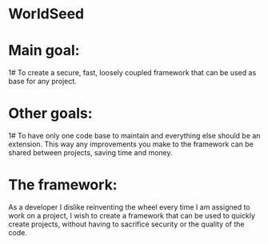 # WorldSeed

# Main goal:
1# To create a secure, fast, loosely coupled framework that can be used as base for any project.

# Other goals: 
1# To have only one code base to maintain and everything else should be an extension. This way any improvements you make to the framework can be shared between projects, saving time and money.

# The framework:
As a developer I dislike reinventing the wheel every time I am assigned to work on a project, I wish to create a framework that can be used to quickly create projects, without having to sacrifice security or the quality of the code.
